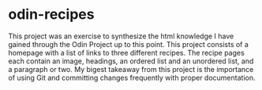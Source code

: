 # odin-recipes
This project was an exercise to synthesize the html knowledge I have gained through the Odin Project up to this point. This project consists of a homepage with a list of links to three different recipes. The recipe pages each contain an image, headings, an ordered list and an unordered list, and a paragraph or two. My bigest takeaway from this project is the importance of using Git and committing changes frequently with proper documentation.